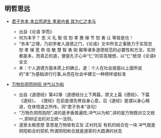 ## 明哲思远

* [君子务本 本立而道生 孝弟也者 其为仁之本与](https://sanwen8.cn/p/4aeKQ1L.html)
    - 出自《论语 学而》
    - 何为本乎？ 忠 义 礼 智 信 恕 孝 惠 悌 节 恕 勇 让 等皆是也！
    - “务本”之理，乃初学者入道德之门，《论语》文中所言之事致力于实现忠 恕 孝 悌 宽 恭 信 敏 慧 智 勇 刚 毅等诸多道德规范的必要性和方法，实则都是本，而真正的道，便是孔子心中“仁”的崇高理想，以“仁”统领《论语》全文
    - 本：个人道德方面本质上的确立，道：个人在社会层面以上面所说的“本”为基础进行行事,从而在社会中建立一种榜样或标准

* [万物负阴而抱阳 冲气以为和](http://www.360doc.com/content/13/0823/03/5079158_309239583.shtml)
    - 出自《道德经》第42章（道德经分上下两篇，原文上篇《德经》、下篇《道经》， 《德经》在前是谓先修自身心意，后《道经》是谓以身心精进，在体悟道之所传。同“君子务本”该句）
    - “万物负阴而抱阳”,讲的是矛盾普遍性;冲气以为和”,讲的是万物既对立又统一,即辩证法的对立统一法则。
    - 道家太极思想 意思是万物皆有正反 正衬托反 有机的结合在一块 冲气就是阴阳和合的契机 所谓阴阳和合就是道家的大圆满的状态
